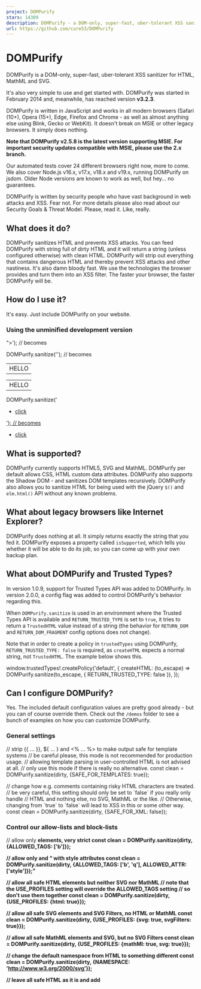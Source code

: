 ```yaml
---
project: DOMPurify
stars: 14309
description: DOMPurify - a DOM-only, super-fast, uber-tolerant XSS sanitizer for HTML, MathML and SVG. DOMPurify works with a secure default, but offers a lot of configurability and hooks. Demo:
url: https://github.com/cure53/DOMPurify
---
```


DOMPurify
=========

DOMPurify is a DOM-only, super-fast, uber-tolerant XSS sanitizer for HTML, MathML and SVG.

It's also very simple to use and get started with. DOMPurify was started in February 2014 and, meanwhile, has reached version **v3.2.3**.

DOMPurify is written in JavaScript and works in all modern browsers (Safari (10+), Opera (15+), Edge, Firefox and Chrome - as well as almost anything else using Blink, Gecko or WebKit). It doesn't break on MSIE or other legacy browsers. It simply does nothing.

**Note that DOMPurify v2.5.8 is the latest version supporting MSIE. For important security updates compatible with MSIE, please use the 2.x branch.**

Our automated tests cover 24 different browsers right now, more to come. We also cover Node.js v16.x, v17.x, v18.x and v19.x, running DOMPurify on jsdom. Older Node versions are known to work as well, but hey... no guarantees.

DOMPurify is written by security people who have vast background in web attacks and XSS. Fear not. For more details please also read about our Security Goals & Threat Model. Please, read it. Like, really.

What does it do?
----------------

DOMPurify sanitizes HTML and prevents XSS attacks. You can feed DOMPurify with string full of dirty HTML and it will return a string (unless configured otherwise) with clean HTML. DOMPurify will strip out everything that contains dangerous HTML and thereby prevent XSS attacks and other nastiness. It's also damn bloody fast. We use the technologies the browser provides and turn them into an XSS filter. The faster your browser, the faster DOMPurify will be.

How do I use it?
----------------

It's easy. Just include DOMPurify on your website.

### Using the unminified development version

<script type\="text/javascript" src\="src/purify.js"\></script\>

### Using the minified and tested production version (source-map available)

<script type\="text/javascript" src\="dist/purify.min.js"\></script\>

Afterwards you can sanitize strings by executing the following code:

const clean \= DOMPurify.sanitize(dirty);

Or maybe this, if you love working with Angular or alike:

import DOMPurify from 'dompurify';

const clean \= DOMPurify.sanitize('<b>hello there</b>');

The resulting HTML can be written into a DOM element using `innerHTML` or the DOM using `document.write()`. That is fully up to you. Note that by default, we permit HTML, SVG **and** MathML. If you only need HTML, which might be a very common use-case, you can easily set that up as well:

const clean \= DOMPurify.sanitize(dirty, { USE\_PROFILES: { html: true } });

### Is there any foot-gun potential?

Well, please note, if you _first_ sanitize HTML and then modify it _afterwards_, you might easily **void the effects of sanitization**. If you feed the sanitized markup to another library _after_ sanitization, please be certain that the library doesn't mess around with the HTML on its own.

### Okay, makes sense, let's move on

After sanitizing your markup, you can also have a look at the property `DOMPurify.removed` and find out, what elements and attributes were thrown out. Please **do not use** this property for making any security critical decisions. This is just a little helper for curious minds.

### Running DOMPurify on the server

DOMPurify technically also works server-side with Node.js. Our support strives to follow the Node.js release cycle.

Running DOMPurify on the server requires a DOM to be present, which is probably no surprise. Usually, jsdom is the tool of choice and we **strongly recommend** to use the latest version of _jsdom_.

Why? Because older versions of _jsdom_ are known to be buggy in ways that result in XSS _even if_ DOMPurify does everything 100% correctly. There are **known attack vectors** in, e.g. _jsdom v19.0.0_ that are fixed in _jsdom v20.0.0_ - and we really recommend to keep _jsdom_ up to date because of that.

Please also be aware that tools like happy-dom exist but **are not considered safe** at this point. Combining DOMPurify with _happy-dom_ is currently not recommended and will likely lead to XSS.

Other than that, you are fine to use DOMPurify on the server. Probably. This really depends on _jsdom_ or whatever DOM you utilize server-side. If you can live with that, this is how you get it to work:

npm install dompurify
npm install jsdom

For _jsdom_ (please use an up-to-date version), this should do the trick:

const createDOMPurify \= require('dompurify');
const { JSDOM } \= require('jsdom');

const window \= new JSDOM('').window;
const DOMPurify \= createDOMPurify(window);
const clean \= DOMPurify.sanitize('<b>hello there</b>');

Or even this, if you prefer working with imports:

import { JSDOM } from 'jsdom';
import DOMPurify from 'dompurify';

const window \= new JSDOM('').window;
const purify \= DOMPurify(window);
const clean \= purify.sanitize('<b>hello there</b>');

If you have problems making it work in your specific setup, consider looking at the amazing isomorphic-dompurify project which solves lots of problems people might run into.

npm install isomorphic-dompurify

import DOMPurify from 'isomorphic-dompurify';

const clean \= DOMPurify.sanitize('<s>hello</s>');

Is there a demo?
----------------

Of course there is a demo! Play with DOMPurify

What if I find a _security_ bug?
--------------------------------

First of all, please immediately contact us via email so we can work on a fix. PGP key

Also, you probably qualify for a bug bounty! The fine folks over at Fastmail use DOMPurify for their services and added our library to their bug bounty scope. So, if you find a way to bypass or weaken DOMPurify, please also have a look at their website and the bug bounty info.

Some purification samples please?
---------------------------------

How does purified markup look like? Well, the demo shows it for a big bunch of nasty elements. But let's also show some smaller examples!

DOMPurify.sanitize('<img src=x onerror=alert(1)//>'); // becomes <img src="x">
DOMPurify.sanitize('<svg><g/onload=alert(2)//<p>'); // becomes <svg><g></g></svg>
DOMPurify.sanitize('<p>abc<iframe//src=jAva&Tab;script:alert(3)>def</p>'); // becomes <p>abc</p>
DOMPurify.sanitize('<math><mi//xlink:href="data:x,<script>alert(4)</script>">'); // becomes <math><mi></mi></math>
DOMPurify.sanitize('<TABLE><tr><td>HELLO</tr></TABL>'); // becomes <table><tbody><tr><td>HELLO</td></tr></tbody></table>
DOMPurify.sanitize('<UL><li><A HREF=//google.com>click</UL>'); // becomes <ul><li><a href="//google.com">click</a></li></ul>

What is supported?
------------------

DOMPurify currently supports HTML5, SVG and MathML. DOMPurify per default allows CSS, HTML custom data attributes. DOMPurify also supports the Shadow DOM - and sanitizes DOM templates recursively. DOMPurify also allows you to sanitize HTML for being used with the jQuery `$()` and `elm.html()` API without any known problems.

What about legacy browsers like Internet Explorer?
--------------------------------------------------

DOMPurify does nothing at all. It simply returns exactly the string that you fed it. DOMPurify exposes a property called `isSupported`, which tells you whether it will be able to do its job, so you can come up with your own backup plan.

What about DOMPurify and Trusted Types?
---------------------------------------

In version 1.0.9, support for Trusted Types API was added to DOMPurify. In version 2.0.0, a config flag was added to control DOMPurify's behavior regarding this.

When `DOMPurify.sanitize` is used in an environment where the Trusted Types API is available and `RETURN_TRUSTED_TYPE` is set to `true`, it tries to return a `TrustedHTML` value instead of a string (the behavior for `RETURN_DOM` and `RETURN_DOM_FRAGMENT` config options does not change).

Note that in order to create a policy in `trustedTypes` using DOMPurify, `RETURN_TRUSTED_TYPE: false` is required, as `createHTML` expects a normal string, not `TrustedHTML`. The example below shows this.

window.trustedTypes!.createPolicy('default', {
  createHTML: (to\_escape) \=>
    DOMPurify.sanitize(to\_escape, { RETURN\_TRUSTED\_TYPE: false }),
});

Can I configure DOMPurify?
--------------------------

Yes. The included default configuration values are pretty good already - but you can of course override them. Check out the `/demos` folder to see a bunch of examples on how you can customize DOMPurify.

### General settings

// strip {{ ... }}, ${ ... } and <% ... %> to make output safe for template systems
// be careful please, this mode is not recommended for production usage.
// allowing template parsing in user-controlled HTML is not advised at all.
// only use this mode if there is really no alternative.
const clean \= DOMPurify.sanitize(dirty, {SAFE\_FOR\_TEMPLATES: true});

// change how e.g. comments containing risky HTML characters are treated.
// be very careful, this setting should only be set to \`false\` if you really only handle 
// HTML and nothing else, no SVG, MathML or the like. 
// Otherwise, changing from \`true\` to \`false\` will lead to XSS in this or some other way.
const clean \= DOMPurify.sanitize(dirty, {SAFE\_FOR\_XML: false});

### Control our allow-lists and block-lists

// allow only <b> elements, very strict
const clean \= DOMPurify.sanitize(dirty, {ALLOWED\_TAGS: \['b'\]});

// allow only <b> and <q> with style attributes
const clean \= DOMPurify.sanitize(dirty, {ALLOWED\_TAGS: \['b', 'q'\], ALLOWED\_ATTR: \['style'\]});

// allow all safe HTML elements but neither SVG nor MathML
// note that the USE\_PROFILES setting will override the ALLOWED\_TAGS setting
// so don't use them together
const clean \= DOMPurify.sanitize(dirty, {USE\_PROFILES: {html: true}});

// allow all safe SVG elements and SVG Filters, no HTML or MathML
const clean \= DOMPurify.sanitize(dirty, {USE\_PROFILES: {svg: true, svgFilters: true}});

// allow all safe MathML elements and SVG, but no SVG Filters
const clean \= DOMPurify.sanitize(dirty, {USE\_PROFILES: {mathMl: true, svg: true}});

// change the default namespace from HTML to something different
const clean \= DOMPurify.sanitize(dirty, {NAMESPACE: 'http://www.w3.org/2000/svg'});

// leave all safe HTML as it is and add <style> elements to block-list
const clean \= DOMPurify.sanitize(dirty, {FORBID\_TAGS: \['style'\]});

// leave all safe HTML as it is and add style attributes to block-list
const clean \= DOMPurify.sanitize(dirty, {FORBID\_ATTR: \['style'\]});

// extend the existing array of allowed tags and add <my-tag> to allow-list
const clean \= DOMPurify.sanitize(dirty, {ADD\_TAGS: \['my-tag'\]});

// extend the existing array of allowed attributes and add my-attr to allow-list
const clean \= DOMPurify.sanitize(dirty, {ADD\_ATTR: \['my-attr'\]});

// prohibit ARIA attributes, leave other safe HTML as is (default is true)
const clean \= DOMPurify.sanitize(dirty, {ALLOW\_ARIA\_ATTR: false});

// prohibit HTML5 data attributes, leave other safe HTML as is (default is true)
const clean \= DOMPurify.sanitize(dirty, {ALLOW\_DATA\_ATTR: false});

### Control behavior relating to Custom Elements

// DOMPurify allows to define rules for Custom Elements. When using the CUSTOM\_ELEMENT\_HANDLING
// literal, it is possible to define exactly what elements you wish to allow (by default, none are allowed).
//
// The same goes for their attributes. By default, the built-in or configured allow.list is used.
//
// You can use a RegExp literal to specify what is allowed or a predicate, examples for both can be seen below.
// The default values are very restrictive to prevent accidental XSS bypasses. Handle with great care!

const clean \= DOMPurify.sanitize(
    '<foo-bar baz="foobar" forbidden="true"></foo-bar><div is="foo-baz"></div>',
    {
        CUSTOM\_ELEMENT\_HANDLING: {
            tagNameCheck: null, // no custom elements are allowed
            attributeNameCheck: null, // default / standard attribute allow-list is used
            allowCustomizedBuiltInElements: false, // no customized built-ins allowed
        },
    }
); // <div is=""></div>

const clean \= DOMPurify.sanitize(
    '<foo-bar baz="foobar" forbidden="true"></foo-bar><div is="foo-baz"></div>',
    {
        CUSTOM\_ELEMENT\_HANDLING: {
            tagNameCheck: /^foo-/, // allow all tags starting with "foo-"
            attributeNameCheck: /baz/, // allow all attributes containing "baz"
            allowCustomizedBuiltInElements: true, // customized built-ins are allowed
        },
    }
); // <foo-bar baz="foobar"></foo-bar><div is="foo-baz"></div>

const clean \= DOMPurify.sanitize(
    '<foo-bar baz="foobar" forbidden="true"></foo-bar><div is="foo-baz"></div>',
    {
        CUSTOM\_ELEMENT\_HANDLING: {
            tagNameCheck: (tagName) \=> tagName.match(/^foo-/), // allow all tags starting with "foo-"
            attributeNameCheck: (attr) \=> attr.match(/baz/), // allow all containing "baz"
            allowCustomizedBuiltInElements: true, // allow customized built-ins
        },
    }
); // <foo-bar baz="foobar"></foo-bar><div is="foo-baz"></div>

### Control behavior relating to URI values

// extend the existing array of elements that can use Data URIs
const clean \= DOMPurify.sanitize(dirty, {ADD\_DATA\_URI\_TAGS: \['a', 'area'\]});

// extend the existing array of elements that are safe for URI-like values (be careful, XSS risk)
const clean \= DOMPurify.sanitize(dirty, {ADD\_URI\_SAFE\_ATTR: \['my-attr'\]});

### Control permitted attribute values

// allow external protocol handlers in URL attributes (default is false, be careful, XSS risk)
// by default only http, https, ftp, ftps, tel, mailto, callto, sms, cid and xmpp are allowed.
const clean \= DOMPurify.sanitize(dirty, {ALLOW\_UNKNOWN\_PROTOCOLS: true});

// allow specific protocols handlers in URL attributes via regex (default is false, be careful, XSS risk)
// by default only http, https, ftp, ftps, tel, mailto, callto, sms, cid and xmpp are allowed.
// Default RegExp: /^(?:(?:(?:f|ht)tps?|mailto|tel|callto|sms|cid|xmpp):|\[^a-z\]|\[a-z+.\\-\]+(?:\[^a-z+.\\-:\]|$))/i;
const clean \= DOMPurify.sanitize(dirty, {ALLOWED\_URI\_REGEXP: /^(?:(?:(?:f|ht)tps?|mailto|tel|callto|sms|cid|xmpp|xxx):|\[^a-z\]|\[a-z+.\\-\]+(?:\[^a-z+.\\-:\]|$))/i});

### Influence the return-type

// return a DOM HTMLBodyElement instead of an HTML string (default is false)
const clean \= DOMPurify.sanitize(dirty, {RETURN\_DOM: true});

// return a DOM DocumentFragment instead of an HTML string (default is false)
const clean \= DOMPurify.sanitize(dirty, {RETURN\_DOM\_FRAGMENT: true});

// use the RETURN\_TRUSTED\_TYPE flag to turn on Trusted Types support if available
const clean \= DOMPurify.sanitize(dirty, {RETURN\_TRUSTED\_TYPE: true}); // will return a TrustedHTML object instead of a string if possible

// use a provided Trusted Types policy
const clean \= DOMPurify.sanitize(dirty, {
    // supplied policy must define createHTML and createScriptURL
    TRUSTED\_TYPES\_POLICY: trustedTypes.createPolicy({
        createHTML(s) { return s},
        createScriptURL(s) { return s},
    }
});

### Influence how we sanitize

// return entire document including <html> tags (default is false)
const clean \= DOMPurify.sanitize(dirty, {WHOLE\_DOCUMENT: true});

// disable DOM Clobbering protection on output (default is true, handle with care, minor XSS risks here)
const clean \= DOMPurify.sanitize(dirty, {SANITIZE\_DOM: false});

// enforce strict DOM Clobbering protection via namespace isolation (default is false)
// when enabled, isolates the namespace of named properties (i.e., \`id\` and \`name\` attributes)
// from JS variables by prefixing them with the string \`user-content-\`
const clean \= DOMPurify.sanitize(dirty, {SANITIZE\_NAMED\_PROPS: true});

// keep an element's content when the element is removed (default is true)
const clean \= DOMPurify.sanitize(dirty, {KEEP\_CONTENT: false});

// glue elements like style, script or others to document.body and prevent unintuitive browser behavior in several edge-cases (default is false)
const clean \= DOMPurify.sanitize(dirty, {FORCE\_BODY: true});

// remove all <a> elements under <p> elements that are removed
const clean \= DOMPurify.sanitize(dirty, {FORBID\_CONTENTS: \['a'\], FORBID\_TAGS: \['p'\]});

// change the parser type so sanitized data is treated as XML and not as HTML, which is the default
const clean \= DOMPurify.sanitize(dirty, {PARSER\_MEDIA\_TYPE: 'application/xhtml+xml'});

### Influence where we sanitize

// use the IN\_PLACE mode to sanitize a node "in place", which is much faster depending on how you use DOMPurify
const dirty \= document.createElement('a');
dirty.setAttribute('href', 'javascript:alert(1)');

const clean \= DOMPurify.sanitize(dirty, {IN\_PLACE: true}); // see https://github.com/cure53/DOMPurify/issues/288 for more info

There is even more examples here, showing how you can run, customize and configure DOMPurify to fit your needs.

Persistent Configuration
------------------------

Instead of repeatedly passing the same configuration to `DOMPurify.sanitize`, you can use the `DOMPurify.setConfig` method. Your configuration will persist until your next call to `DOMPurify.setConfig`, or until you invoke `DOMPurify.clearConfig` to reset it. Remember that there is only one active configuration, which means once it is set, all extra configuration parameters passed to `DOMPurify.sanitize` are ignored.

Hooks
-----

DOMPurify allows you to augment its functionality by attaching one or more functions with the `DOMPurify.addHook` method to one of the following hooks:

-   `beforeSanitizeElements`
-   `uponSanitizeElement` (No 's' - called for every element)
-   `afterSanitizeElements`
-   `beforeSanitizeAttributes`
-   `uponSanitizeAttribute`
-   `afterSanitizeAttributes`
-   `beforeSanitizeShadowDOM`
-   `uponSanitizeShadowNode`
-   `afterSanitizeShadowDOM`

It passes the currently processed DOM node, when needed a literal with verified node and attribute data and the DOMPurify configuration to the callback. Check out the MentalJS hook demo to see how the API can be used nicely.

_Example_:

DOMPurify.addHook(
  'uponSanitizeAttribute',
  function (currentNode, hookEvent, config) {
    // Do something with the current node
    // You can also mutate hookEvent for current node (i.e. set hookEvent.forceKeepAttr = true)
    // For other than 'uponSanitizeAttribute' hook types hookEvent equals to null
  }
);

Removed Configuration
---------------------

Option

Since

Note

SAFE\_FOR\_JQUERY

2.1.0

No replacement required.

Continuous Integration
----------------------

We are currently using Github Actions in combination with BrowserStack. This gives us the possibility to confirm for each and every commit that all is going according to plan in all supported browsers. Check out the build logs here: https://github.com/cure53/DOMPurify/actions

You can further run local tests by executing `npm test`. The tests work fine with Node.js v0.6.2 and jsdom@8.5.0.

All relevant commits will be signed with the key `0x24BB6BF4` for additional security (since 8th of April 2016).

### Development and contributing

#### Installation (`npm i`)

We support `npm` officially. GitHub Actions workflow is configured to install dependencies using `npm`. When using deprecated version of `npm` we can not fully ensure the versions of installed dependencies which might lead to unanticipated problems.

#### Scripts

We rely on npm run-scripts for integrating with our tooling infrastructure. We use ESLint as a pre-commit hook to ensure code consistency. Moreover, to ease formatting we use prettier while building the `/dist` assets happens through `rollup`.

These are our npm scripts:

-   `npm run dev` to start building while watching sources for changes
-   `npm run test` to run our test suite via jsdom and karma
    -   `test:jsdom` to only run tests through jsdom
    -   `test:karma` to only run tests through karma
-   `npm run lint` to lint the sources using ESLint (via xo)
-   `npm run format` to format our sources using prettier to ease to pass ESLint
-   `npm run build` to build our distribution assets minified and unminified as a UMD module
    -   `npm run build:umd` to only build an unminified UMD module
    -   `npm run build:umd:min` to only build a minified UMD module

Note: all run scripts triggered via `npm run <script>`.

There are more npm scripts but they are mainly to integrate with CI or are meant to be "private" for instance to amend build distribution files with every commit.

Security Mailing List
---------------------

We maintain a mailing list that notifies whenever a security-critical release of DOMPurify was published. This means, if someone found a bypass and we fixed it with a release (which always happens when a bypass was found) a mail will go out to that list. This usually happens within minutes or few hours after learning about a bypass. The list can be subscribed to here:

https://lists.ruhr-uni-bochum.de/mailman/listinfo/dompurify-security

Feature releases will not be announced to this list.

Who contributed?
----------------

Many people helped and help DOMPurify become what it is and need to be acknowledged here!

hash\_kitten ❤️, kevin\_mizu ❤️, icesfont ❤️, reduckted ❤️, dcramer 💸, JGraph 💸, baekilda 💸, Healthchecks 💸, Sentry 💸, jarrodldavis 💸, CynegeticIO, ssi02014 ❤️, GrantGryczan, Lowdefy, granlem, oreoshake, tdeekens ❤️, peernohell ❤️, is2ei, SoheilKhodayari, franktopel, NateScarlet, neilj, fhemberger, Joris-van-der-Wel, ydaniv, terjanq, filedescriptor, ConradIrwin, gibson042, choumx, 0xSobky, styfle, koto, tlau88, strugee, oparoz, mathiasbynens, edg2s, dnkolegov, dhardtke, wirehead, thorn0, styu, mozfreddyb, mikesamuel, jorangreef, jimmyhchan, jameydeorio, jameskraus, hyderali, hansottowirtz, hackvertor, freddyb, flavorjones, djfarrelly, devd, camerondunford, buu700, buildog, alabiaga, Vector919, Robbert, GreLI, FuzzySockets, ArtemBernatskyy, @garethheyes, @shafigullin, @mmrupp, @irsdl,ShikariSenpai, ansjdnakjdnajkd, @asutherland, @mathias, @cgvwzq, @robbertatwork, @giutro, @CmdEngineer\_, @avr4mit, davecardwell and especially @securitymb ❤️ & @masatokinugawa ❤️

Testing powered by
------------------

  

And last but not least, thanks to BrowserStack Open-Source Program for supporting this project with their services for free and delivering excellent, dedicated and very professional support on top of that.
